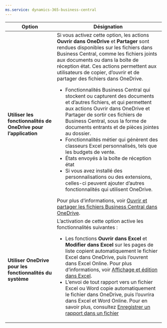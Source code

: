 ```yaml
---
ms.service: dynamics-365-business-central
---
```

|Option|Désignation|
|------|----------|
|**Utiliser les fonctionnalités de OneDrive pour l’application**|Si vous activez cette option, les actions **Ouvrir dans OneDrive** et **Partager** sont rendues disponibles sur les fichiers dans Business Central, comme les fichiers joints aux documents ou dans la boîte de réception état. Ces actions permettent aux utilisateurs de copier, d’ouvrir et de partager des fichiers dans OneDrive. <ul><li>Fonctionnalités Business Central qui stockent ou capturent des documents et d’autres fichiers, et qui permettent aux actions Ouvrir dans OneDrive et Partager de sortir ces fichiers de Business Central, sous la forme de documents entrants et de pièces jointes au dossier.</li><li>Fonctionnalités métier qui génèrent des classeurs Excel personnalisés, tels que les budgets de vente.</li><li>États envoyés à la boîte de réception état</li><li>Si vous avez installé des personnalisations ou des extensions, celles-ci peuvent ajouter d’autres fonctionnalités qui utilisent OneDrive.</li></ul>Pour plus d’informations, voir [Ouvrir et partager les fichiers Business Central dans OneDrive](../across-share-onedrive.md).
|**Utiliser OneDrive pour les fonctionnalités du système**|L’activation de cette option active les fonctionnalités suivantes :<ul><li> Les fonctions **Ouvrir dans Excel** et **Modifier dans Excel** sur les pages de liste copient automatiquement le fichier Excel dans OneDrive, puis l’ouvrent dans Excel Online. Pour plus d’informations, voir [Affichage et édition dans Excel](../across-work-with-excel.md).</li><li> L’envoi de tout rapport vers un fichier Excel ou Word copie automatiquement le fichier dans OneDrive, puis l’ouvrira dans Excel et Word Online. Pour en savoir plus, consultez [Enregistrer un rapport dans un fichier](../ui-work-report.md#saving-a-report-to-a-file)|